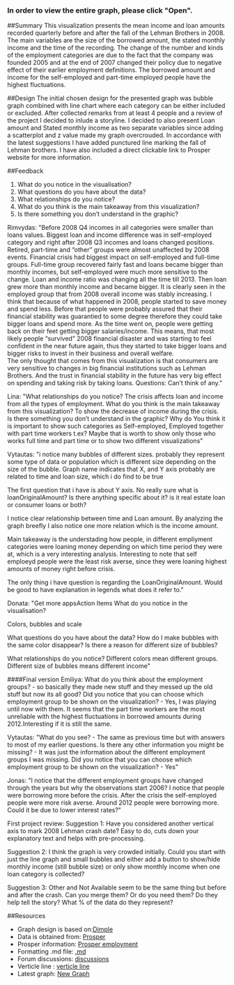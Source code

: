 ### In order to view the entire graph, please click "Open".

##Summary
This visualization presents the mean income and loan amounts recorded quarterly before and after the fall of the Lehman Brothers in 2008. The main variables are the size of the borrowed amount, the stated monthly income and the time of the recording. The change of the number and kinds of the employment categories are due to the fact that the company was founded 2005 and at the end of 2007 changed their policy due to negative effect of their earlier employment definitions. The borrowed amount and income for the self-employed and part-time employed people have the highest fluctuations.

##Design
The initial chosen design for the presented graph was bubble graph combined with line chart where each category can be either included or excluded. After collected remarks from at least 4 people and a review of the project I decided to inlude a storyline. I decided to also present Loan amount and Stated monthly income as two separate variables since adding a scatterplot and z value made my graph overcrouded. In accordance with the latest suggestions I have added punctured line marking the fall of Lehman brothers. I have also included a direct clickable link to Prosper website for more information.

##Feedback 
1. What do you notice in the visualisation?
2. What questions do you have about the data?
3. What relationships do you notice?
4. What do you think is the main takeaway from this visualization?
5. Is there something you don’t understand in the graphic?

Rimvydas:
"Before 2008 Q4 incomes in all categories were smaller than loans values. Biggest loan and income difference was in self-employed category and right after 2008 Q3 incomes and loans changed positions. Retired, part-time and “other” groups were almost unaffected by 2008 events. Financial crisis had biggest impact on self-employed and full-time groups. Full-time group recovered fairly fast and loans became bigger than monthly incomes, but self-employed were much more sensitive to the change. Loan and income ratio was changing all the time till 2013. Then loan grew more than monthly income and became bigger. It is clearly seen in the employed group that from 2008 overall income was stably increasing.
I think that because of what happened in 2008, people started to save money and spend less. Before that people were probably assured that their financial stability was guarantied to some degree therefore they could take bigger loans and spend more. As the time went on, people were getting back on their feet getting bigger salaries/income. This means, that most likely people “survived” 2008 financial disaster and was starting to feel confident in the near future again, thus they started to take bigger loans and bigger risks to invest in their business and overall welfare.  
The only thought that comes from this visualization is that consumers are very sensitive to changes in big financial institutions such as Lehman Brothers. And the trust in financial stability in the future has very big effect on spending and taking risk by taking loans.
	Questions: Can’t think of any."
  
Lina:
"What relationships do you notice? The crisis affects loan and income from all the types of employment.
What do you think is the main takeaway from this visualization? To show the decrease of income during the crisis.  
Is there something you don’t understand in the graphic? Why do You think it is important to show such categories as Self-employed, Employed together with part time workers t.ex? Maybe that is worth to show only those who works full time and part time or to show two different visualizations"

Vytautas:
"i notice many bubbles of different sizes. probably they represent some type of data or population which is different size depending on the size of the bubble. 
Graph name indicates that X, and Y axis probably are  related to time and loan size, which i do find to be true

The first question that i have is about Y axis. No really sure what is loanOriginalAmount? Is there anything specific about it? is it real estate loan or consumer loans or both? 

I notice clear relationship between time and Loan amount. By analyzing the graph breefly I also notice one more relation which is the income amount. 

Main takeaway is the understading how people, in different empliyment categories were loaning money depending on which time period they were at, which is a very interesting analysis. Interesting to note that self emploeyd people were the least risk averse, since they were loaning highest amounts of money right before crisis.

The only thing i have question is regarding the LoanOriginalAmount. Would be good to have explanation in legends what does it refer to."

Donata:
"Get more appsAction Items
What do you notice in the visualisation?
 
Colors, bubbles and scale
 
What questions do you have about the data?
How do I make bubbles with the same color disappear?
Is there a reason for different size of bubbles?
 
What relationships do you notice?
Different colors mean different groups. Different size of bubbles means different income"

####Final version
Emiliya:
What do you think about the employment groups? - so basically they made new stuff and they messed up the old stuff but now its all good?
Did you notice that you can choose which employment group to be shown on the visualization? - Yes, I was playing until now with them.
It seems that the part time workers are the most unreliable with the highest fluctuations in borrowed amounts during 2012.Interesting if it is still the same.

Vytautas:
"What do you see? - The same as previous time but with answers to most of my earlier questions. Is there any other information you might be missing? - It was just the information about the different employment groups I was missing.
Did you notice that you can choose which employment group to be shown on the visualization? - Yes"

Jonas:
"I notice that the different employment groups have changed through the years but why the observations start 2006?
I notice that people were borrowing more before the crisis. After the crisis the self-employed people were more risk averse. Around 2012 people were borrowing more. Could it be due to lower interest rates?"

First project review:
Suggestion 1: Have you considered another vertical axis to mark 2008 Lehman crash date? Easy to do, cuts down your explanatory text and helps with pre-processing.

Suggestion 2: I think the graph is very crowded initially. Could you start with just the line graph and small bubbles and either add a button to show/hide monthly income (still bubble size) or only show monthly income when one loan category is collected?

Suggestion 3: Other and Not Available seem to be the same thing but before and after the crash. Can you merge them? Or do you need them? Do they help tell the story? What % of the data do they represent?

##Resources
* Graph design is based on:[Dimple]( http://dimplejs.org/advanced_examples_viewer.html?id=advanced_interactive_legends)
* Data is obtained from: [Prosper](https://www.google.com/url?q=https://s3.amazonaws.com/udacity-hosted-downloads/ud651/prosperLoanData.csv&sa=D&ust=1480453793438000&usg=AFQjCNFbilvE7mcGAe0PrGLG1_8Maq3J3Q)
* Prosper information: [Prosper employment](http://www.p2p-banking.com/tag/prospercom/page/2/)
* Formatting .md file: [.md](http://nestacms.com/docs/creating-content/markdown-cheat-sheet)
* Forum discussions: [discussions](https://discussions.udacity.com/t/bubble-scaling-in-dimple-js/161941/6)
* Verticle line : [verticle line](http://stackoverflow.com/questions/29352970/dimple-js-add-vertical-line)
* Latest graph: [New Graph](http://dimplejs.org/advanced_examples_viewer.html?id=advanced_storyboard_control)


